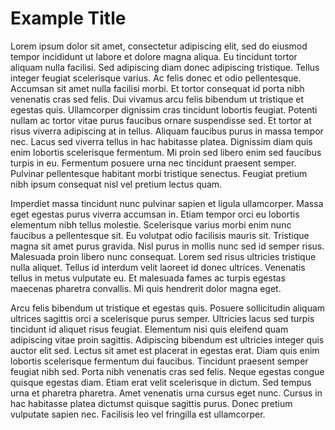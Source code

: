 # Example Title

Lorem ipsum dolor sit amet, consectetur adipiscing elit, sed do eiusmod tempor incididunt ut labore et dolore magna aliqua. Eu tincidunt tortor aliquam nulla facilisi. Sed adipiscing diam donec adipiscing tristique. Tellus integer feugiat scelerisque varius. Ac felis donec et odio pellentesque. Accumsan sit amet nulla facilisi morbi. Et tortor consequat id porta nibh venenatis cras sed felis. Dui vivamus arcu felis bibendum ut tristique et egestas quis. Ullamcorper dignissim cras tincidunt lobortis feugiat. Potenti nullam ac tortor vitae purus faucibus ornare suspendisse sed. Et tortor at risus viverra adipiscing at in tellus. Aliquam faucibus purus in massa tempor nec. Lacus sed viverra tellus in hac habitasse platea. Dignissim diam quis enim lobortis scelerisque fermentum. Mi proin sed libero enim sed faucibus turpis in eu. Fermentum posuere urna nec tincidunt praesent semper. Pulvinar pellentesque habitant morbi tristique senectus. Feugiat pretium nibh ipsum consequat nisl vel pretium lectus quam.

Imperdiet massa tincidunt nunc pulvinar sapien et ligula ullamcorper. Massa eget egestas purus viverra accumsan in. Etiam tempor orci eu lobortis elementum nibh tellus molestie. Scelerisque varius morbi enim nunc faucibus a pellentesque sit. Eu volutpat odio facilisis mauris sit. Tristique magna sit amet purus gravida. Nisl purus in mollis nunc sed id semper risus. Malesuada proin libero nunc consequat. Lorem sed risus ultricies tristique nulla aliquet. Tellus id interdum velit laoreet id donec ultrices. Venenatis tellus in metus vulputate eu. Et malesuada fames ac turpis egestas maecenas pharetra convallis. Mi quis hendrerit dolor magna eget.

Arcu felis bibendum ut tristique et egestas quis. Posuere sollicitudin aliquam ultrices sagittis orci a scelerisque purus semper. Ultricies lacus sed turpis tincidunt id aliquet risus feugiat. Elementum nisi quis eleifend quam adipiscing vitae proin sagittis. Adipiscing bibendum est ultricies integer quis auctor elit sed. Lectus sit amet est placerat in egestas erat. Diam quis enim lobortis scelerisque fermentum dui faucibus. Tincidunt praesent semper feugiat nibh sed. Porta nibh venenatis cras sed felis. Neque egestas congue quisque egestas diam. Etiam erat velit scelerisque in dictum. Sed tempus urna et pharetra pharetra. Amet venenatis urna cursus eget nunc. Cursus in hac habitasse platea dictumst quisque sagittis purus. Donec pretium vulputate sapien nec. Facilisis leo vel fringilla est ullamcorper.

